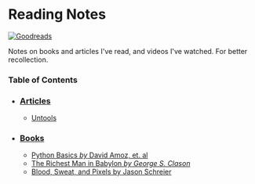 # Reading Notes

[<img alt="Goodreads" src="https://img.shields.io/badge/Goodreads-beige?style=for-the-badge&logo=goodreads&logoColor=black">](https://www.goodreads.com/ghass_shah/)

Notes on books and articles I've read, and videos I've watched. For better recollection.

### Table of Contents

- ### [Articles](../Books/)

  - [Untools](../Articles/Untools.md)

- ### [Books](../Books/)

  - [Python Basics *by* David Amoz, et. al](../Books/PythonBasics.md)
  - [The Richest Man in Babylon *by George S. Clason*](../Books/TheRichestManInBabylon.md)
  - [Blood, Sweat, and Pixels by Jason Schreier](../Books/BloodSweatandPixels.md)
